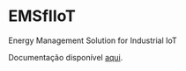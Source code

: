 # EMSfIIoT
Energy Management Solution for Industrial IoT

Documentação disponível <a href="https://pedrorendeiro.github.io/EMSfIIoT/">aqui</a>.